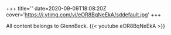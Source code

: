 +++
title=''
date=2020-09-09T18:08:20Z
cover='https://i.ytimg.com/vi/eOR8BqNeEkA/sddefault.jpg'
+++

All content belongs to GlennBeck.
{{< youtube eOR8BqNeEkA >}}
